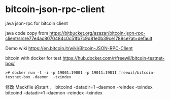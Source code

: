 # bitcoin-json-rpc-client
java json-rpc for bitcoin client

java code copy from https://bitbucket.org/azazar/bitcoin-json-rpc-client/src/e77e4ac8070484c0c51fb7c9d81e0b39ce1789ce?at=default

Demo wiki https://en.bitcoin.it/wiki/Bitcoin-JSON-RPC-Client

bitcoin with docker for test https://hub.docker.com/r/freewil/bitcoin-testnet-box/

    ># docker run -t -i -p 19001:19001 -p 19011:19011 freewil/bitcoin-testnet-box -daemon  -txindex 
    
修改  Mackfile 的start ，
     bitcoind -datadir=1  -daemon -reindex -txindex
     bitcoind -datadir=1  -daemon -reindex -txindex


